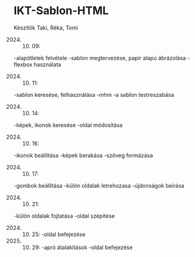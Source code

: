 # IKT-Sablon-HTML
Készítők Taki, Réka, Tomi

2024. 10. 09:

-alapötletek felvétele
-sablon megtervezése, papír alapú ábrázolása
-flexbox használata

2024. 10. 11:

-sablon keresése, felhasználása
-mhm
-a sablon testreszabása


2024. 10. 14:

-képek, ikonok keresése
-oldal módosítása

2024. 10. 16:

-ikonok beállítása
-képek berakása
-szöveg formázása

2024. 10. 17:

-gombok beállítása
-külön oldalak letrehozasa
-újdonságok beírása

2024. 10. 21:

-külön oldalak fojtatása
-oldal szépítése 

2024. 10. 25:
-oldal befejezése

2024. 10. 29:
-apró átalakítások
-oldal befejezése

